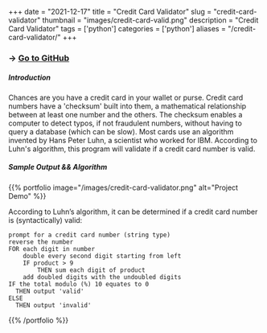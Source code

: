 +++
date = "2021-12-17"
title = "Credit Card Validator"
slug = "credit-card-validator"
thumbnail = "images/credit-card-valid.png"
description = "Credit Card Validator"
tags = ['python']
categories = ['python']
aliases = "/credit-card-validator/"
+++

### → [Go to GitHub](https://github.com/tanducmai/credit-card-validator)

##### Introduction
Chances are you have a credit card in your wallet or purse. Credit card numbers
have a 'checksum' built into them, a mathematical relationship between at least
one number and the others. The checksum enables a computer to detect typos, if
not fraudulent numbers, without having to query a database (which can be slow).
Most cards use an algorithm invented by Hans Peter Luhn, a scientist who worked
for IBM. According to Luhn's algorithm, this program will validate if a credit
card number is valid.

##### Sample Output && Algorithm
{{% portfolio image="/images/credit-card-validator.png" alt="Project Demo" %}}

According to Luhn’s algorithm, it can be determined if a credit card number is
(syntactically) valid:
```
prompt for a credit card number (string type)
reverse the number
FOR each digit in number
    double every second digit starting from left
    IF product > 9
        THEN sum each digit of product
    add doubled digits with the undoubled digits
IF the total modulo (%) 10 equates to 0
  THEN output 'valid'
ELSE
  THEN output 'invalid'
```
{{% /portfolio %}}
